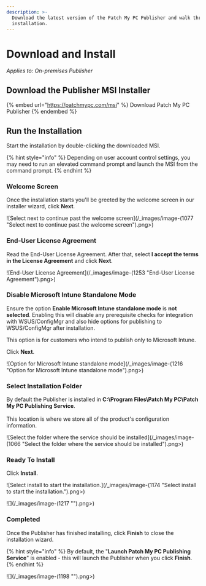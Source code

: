 ```yaml
---
description: >-
  Download the latest version of the Patch My PC Publisher and walk through the
  installation.
---
```


# Download and Install

_Applies to: On-premises Publisher_

## Download the Publisher MSI Installer <a href="#download-the-publisher-msi-installer" id="download-the-publisher-msi-installer"></a>

{% embed url="https://patchmypc.com/msi" %}
Download Patch My PC Publisher
{% endembed %}

## Run the Installation

Start the installation by double-clicking the downloaded MSI.&#x20;

{% hint style="info" %}
Depending on user account control settings, you may need to run an elevated command prompt and launch the MSI from the command prompt.
{% endhint %}

### Welcome Screen

Once the installation starts you'll be greeted by the welcome screen in our installer wizard, click **Next**.

![Select next to continue past the welcome screen](/_images/image-(1077 "Select next to continue past the welcome screen").png>)

### End-User License Agreement

Read the End-User License Agreement. After that, select **I accept the terms in the License Agreement** and click **Next**.

![End-User License Agreement](/_images/image-(1253 "End-User License Agreement").png>)

### Disable Microsoft Intune Standalone Mode

Ensure the option **Enable Microsoft Intune standalone mode** is **not selected**. Enabling this will disable any prerequisite checks for integration with WSUS/ConfigMgr and also hide options for publishing to WSUS/ConfigMgr after installation.

This option is for customers who intend to publish only to Microsoft Intune.&#x20;

Click **Next**.

![Option for Microsoft Intune standalone mode](/_images/image-(1216 "Option for Microsoft Intune standalone mode").png>)

### Select Installation Folder

By default the Publisher is installed in **C:\Program Files\Patch My PC\Patch My PC Publishing Service**.\
\
This location is where we store all of the product's configuration information.&#x20;

![Select the folder where the service should be installed](/_images/image-(1066 "Select the folder where the service should be installed").png>)

### Ready To Install

Click **Install**.

![Select install to start the installation.](/_images/image-(1174 "Select install to start the installation.").png>)

![](/_images/image-(1217 "").png>)

### Completed

Once the Publisher has finished installing, click **Finish** to close the installation wizard.&#x20;

{% hint style="info" %}
By default, the "**Launch Patch My PC Publishing Service**" is enabled - this will launch the Publisher when you click **Finish**.
{% endhint %}

![](/_images/image-(1198 "").png>)
